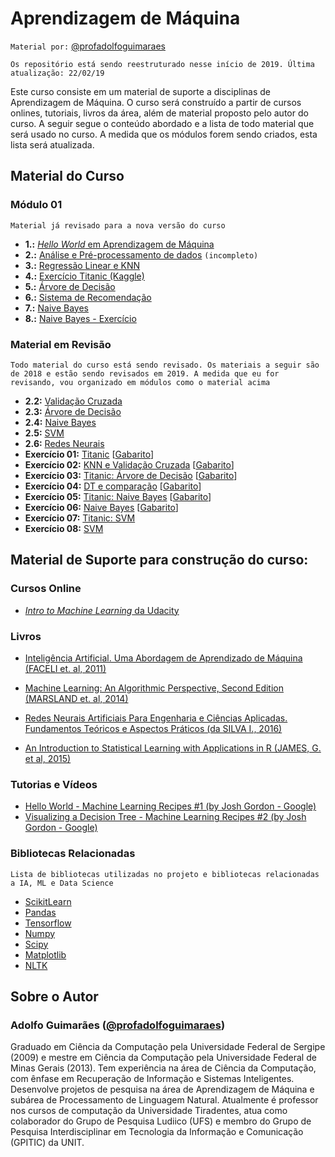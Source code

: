 # Aprendizagem de Máquina

`Material por:` [@profadolfoguimaraes](http://www.instagram.com/profadolfoguimaraes)

`Os repositório está sendo reestruturado nesse início de 2019. Última atualização: 22/02/19`

Este curso consiste em um material de suporte a disciplinas de Aprendizagem de Máquina. O curso será construído a partir de cursos onlines, tutoriais, livros da área, além de material proposto pelo autor do curso. A seguir segue o conteúdo abordado e a lista de todo material que será usado no curso. A medida que os módulos forem sendo criados, esta lista será atualizada. 

## Material do Curso

### Módulo 01 

`Material já revisado para a nova versão do curso`
    
* **1.:** [*Hello World* em Aprendizagem de Máquina](modulo01/01_helloworld.ipynb)
* **2.:** [Análise e Pré-processamento de dados](modulo01/02_analise_preprocessamento.ipynb) `(incompleto)`
* **3.:** [Regressão Linear e KNN](modulo01/03_linearregression_knn.ipynb)
* **4.:** [Exercício Titanic (Kaggle)](modulo01/04_kaggle_titanic.ipynb)
* **5.:** [Árvore de Decisão](module01/05_decisiontree.ipynb)
* **6.:** [Sistema de Recomendação](module01/06_recommendersystem_collaborativefiltering.ipynb)
* **7.:** [Naive Bayes](module01/07_naivebayes.ipynb)
* **8.:** [Naive Bayes - Exercício](module01/08_naivebayes_exercise.ipynb)

### Material em Revisão

`Todo material do curso está sendo revisado. Os materiais a seguir são de 2018 e estão sendo revisados em 2019. A medida que eu for revisando, vou organizado em módulos como o material acima`

* **2.2:** [Validação Cruzada](supervisedlearning/02_crossvalidation.ipynb)
* **2.3:** [Árvore de Decisão](supervisedlearning/03_decisiontree.ipynb)
* **2.4:** [Naive Bayes](supervisedlearning/04_naivebayes.ipynb)
* **2.5:** [SVM](supervisedlearning/05_svm.ipynb)
* **2.6:** [Redes Neurais](supervisedlearning/06_neuralnetworks.ipynb)
* **Exercício 01:** [Titanic](exercises/helloworld_exercise.ipynb) [[Gabarito](exercises/helloworld_exercise_answer.ipynb)]
* **Exercício 02:** [KNN e Validação Cruzada](exercises/knn_linearregression_exercise1.ipynb) [[Gabarito](exercises/knn_linearregression_exercise1_answer.ipynb)]
* **Exercício 03:** [Titanic: Árvore de Decisão](exercises/decisiontree_exercise1.ipynb) [[Gabarito](exercises/decisiontree_exercise1_answer.ipynb)]
* **Exercício 04:** [DT e comparação](exercises/decisiontree_exercise2.ipynb) [[Gabarito](exercises/decisiontree_exercise2_answer.ipynb)]
* **Exercício 05:** [Titanic: Naive Bayes](exercises/naivebayes_exercise1.ipynb) [[Gabarito](exercises/naivebayes_exercise1_answer.ipynb)]
* **Exercício 06:** [Naive Bayes](exercises/naivebayes_exercise2.ipynb) [[Gabarito](exercises/naivebayes_exercise2_answer.ipynb)]
* **Exercício 07:** [Titanic: SVM](exercises/svm_exercise1.ipynb)
* **Exercício 08:** [SVM](exercises/svm_exercise2.ipynb)
    
    
## Material de Suporte para construção do curso:

### Cursos Online

* [*Intro to Machine Learning* da Udacity](https://br.udacity.com/course/intro-to-machine-learning--ud120/)

### Livros

* [Inteligência Artificial. Uma Abordagem de Aprendizado de Máquina (FACELI et. al, 2011)](https://www.amazon.com.br/Intelig%C3%AAncia-Artificial-Abordagem-Aprendizado-M%C3%A1quina/dp/8521618808/)

* [Machine Learning: An Algorithmic Perspective, Second Edition (MARSLAND et. al, 2014)](https://www.amazon.com.br/Machine-Learning-Algorithmic-Perspective-Recognition-ebook/dp/B00OGLE56Y/)

* [Redes Neurais Artificiais Para Engenharia e Ciências Aplicadas. Fundamentos Teóricos e Aspectos Práticos (da SILVA I., 2016)](https://www.amazon.com.br/Neurais-Artificiais-Engenharia-Ci%C3%AAncias-Aplicadas/dp/8588098873/)

* [An Introduction to Statistical Learning with Applications in R (JAMES, G. et al, 2015)](http://www-bcf.usc.edu/~gareth/ISL/) 

### Tutorias e Vídeos

* [Hello World - Machine Learning Recipes #1 (by Josh Gordon - Google)](https://www.youtube.com/watch?v=cKxRvEZd3Mw)
* [Visualizing a Decision Tree - Machine Learning Recipes #2 (by Josh Gordon - Google)](https://www.youtube.com/watch?v=tNa99PG8hR8)

### Bibliotecas Relacionadas

`Lista de bibliotecas utilizadas no projeto e bibliotecas relacionadas a IA, ML e Data Science`

* [ScikitLearn](http://scikit-learn.org/)
* [Pandas](https://pandas.pydata.org/)
* [Tensorflow](https://www.tensorflow.org/)
* [Numpy](http://www.numpy.org/)
* [Scipy](https://www.scipy.org/)
* [Matplotlib](https://matplotlib.org/)
* [NLTK](https://www.nltk.org/)


## Sobre o Autor

### Adolfo Guimarães ([@profadolfoguimaraes](http://www.instagram.com/profadolfoguimaraes))

Graduado em Ciência da Computação pela Universidade Federal de Sergipe (2009) e mestre em Ciência da Computação pela Universidade Federal de Minas Gerais (2013). Tem experiência na área de Ciência da Computação, com ênfase em Recuperação de Informação e Sistemas Inteligentes. Desenvolve projetos de pesquisa na área de Aprendizagem de Máquina e subárea de Processamento de Linguagem Natural. Atualmente é professor nos cursos de computação da Universidade Tiradentes, atua como colaborador do Grupo de Pesquisa Ludiico (UFS) e membro do Grupo de Pesquisa Interdisciplinar em Tecnologia da Informação e Comunicação (GPITIC) da UNIT. 
   